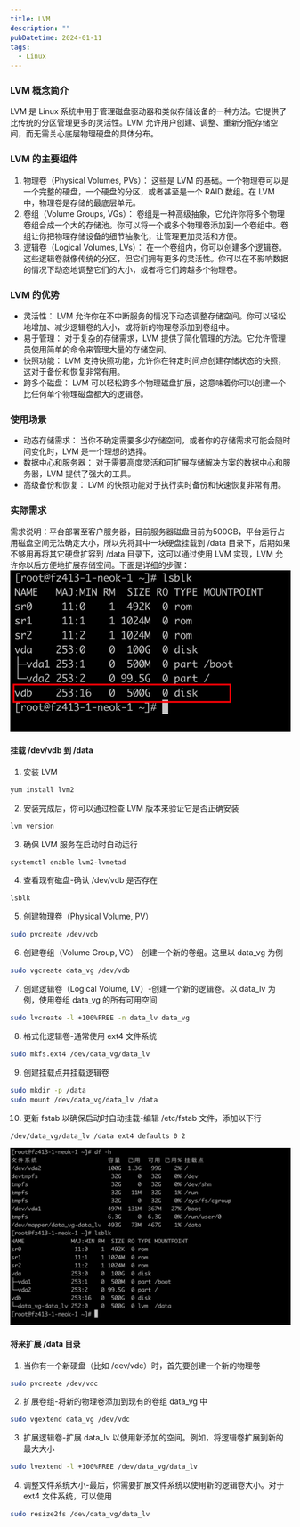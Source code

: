 ```yaml
---
title: LVM
description: ""
pubDatetime: 2024-01-11
tags:
  - Linux
---
```


### LVM 概念简介

LVM 是 Linux 系统中用于管理磁盘驱动器和类似存储设备的一种方法。它提供了比传统的分区管理更多的灵活性。LVM 允许用户创建、调整、重新分配存储空间，而无需关心底层物理硬盘的具体分布。

### LVM 的主要组件

1. 物理卷（Physical Volumes, PVs）：
这些是 LVM 的基础。一个物理卷可以是一个完整的硬盘，一个硬盘的分区，或者甚至是一个 RAID 数组。在 LVM 中，物理卷是存储的最底层单元。
2. 卷组（Volume Groups, VGs）：
卷组是一种高级抽象，它允许你将多个物理卷组合成一个大的存储池。你可以将一个或多个物理卷添加到一个卷组中。卷组让你把物理存储设备的细节抽象化，让管理更加灵活和方便。
3. 逻辑卷（Logical Volumes, LVs）：
在一个卷组内，你可以创建多个逻辑卷。这些逻辑卷就像传统的分区，但它们拥有更多的灵活性。你可以在不影响数据的情况下动态地调整它们的大小，或者将它们跨越多个物理卷。

### LVM 的优势

- 灵活性： LVM 允许你在不中断服务的情况下动态调整存储空间。你可以轻松地增加、减少逻辑卷的大小，或将新的物理卷添加到卷组中。
- 易于管理： 对于复杂的存储需求，LVM 提供了简化管理的方法。它允许管理员使用简单的命令来管理大量的存储空间。
- 快照功能： LVM 支持快照功能，允许你在特定时间点创建存储状态的快照，这对于备份和恢复非常有用。
- 跨多个磁盘： LVM 可以轻松跨多个物理磁盘扩展，这意味着你可以创建一个比任何单个物理磁盘都大的逻辑卷。

### 使用场景

- 动态存储需求： 当你不确定需要多少存储空间，或者你的存储需求可能会随时间变化时，LVM 是一个理想的选择。
- 数据中心和服务器： 对于需要高度灵活和可扩展存储解决方案的数据中心和服务器，LVM 提供了强大的工具。
- 高级备份和恢复： LVM 的快照功能对于执行实时备份和快速恢复非常有用。

### 实际需求

需求说明：平台部署至客户服务器，目前服务器磁盘目前为500GB，平台运行占用磁盘空间无法确定大小，所以先将其中一块硬盘挂载到 /data 目录下，后期如果不够用再将其它硬盘扩容到 /data 目录下，这可以通过使用 LVM 实现，LVM 允许你以后方便地扩展存储空间。下面是详细的步骤：
![](../../assets/images/lvm-2.png)

#### 挂载 /dev/vdb 到 /data

1. 安装 LVM
```bash
yum install lvm2
```

2. 安装完成后，你可以通过检查 LVM 版本来验证它是否正确安装
```bash
lvm version
```

3. 确保 LVM 服务在启动时自动运行
```bash
systemctl enable lvm2-lvmetad
```

4.  查看现有磁盘-确认 /dev/vdb 是否存在
```bash
lsblk
```

5. 创建物理卷（Physical Volume, PV）
```bash
sudo pvcreate /dev/vdb
```

6.  创建卷组（Volume Group, VG）-创建一个新的卷组。这里以 data_vg 为例
```bash
sudo vgcreate data_vg /dev/vdb
```

7. 创建逻辑卷（Logical Volume, LV）-创建一个新的逻辑卷。以 data_lv 为例，使用卷组 data_vg 的所有可用空间
```bash
sudo lvcreate -l +100%FREE -n data_lv data_vg
```

8. 格式化逻辑卷-通常使用 ext4 文件系统
```bash
sudo mkfs.ext4 /dev/data_vg/data_lv
```

9. 创建挂载点并挂载逻辑卷
```bash
sudo mkdir -p /data
sudo mount /dev/data_vg/data_lv /data
```

10. 更新 fstab 以确保启动时自动挂载-编辑 /etc/fstab 文件，添加以下行
```bash
/dev/data_vg/data_lv /data ext4 defaults 0 2
```

![](../../assets/images/lvm-1.png)

#### 将来扩展 /data 目录

1. 当你有一个新硬盘（比如 /dev/vdc）时，首先要创建一个新的物理卷
```bash
sudo pvcreate /dev/vdc
```

2. 扩展卷组-将新的物理卷添加到现有的卷组 data_vg 中
```bash
sudo vgextend data_vg /dev/vdc
```

3. 扩展逻辑卷-扩展 data_lv 以使用新添加的空间。例如，将逻辑卷扩展到新的最大大小
```bash
sudo lvextend -l +100%FREE /dev/data_vg/data_lv
```

4. 调整文件系统大小-最后，你需要扩展文件系统以使用新的逻辑卷大小。对于 ext4 文件系统，可以使用

```bash
sudo resize2fs /dev/data_vg/data_lv
```
